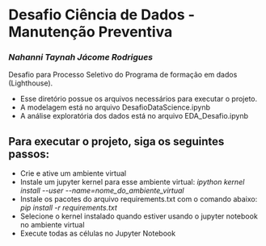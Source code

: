 # Desafio Ciência de Dados - Manutenção Preventiva
### _Nahanni Taynah Jácome Rodrigues_


Desafio para Processo Seletivo do Programa de formação em dados (Lighthouse).

- Esse diretório possue os arquivos necessários para executar o projeto.
- A modelagem está no arquivo DesafioDataScience.ipynb
- A análise exploratória dos dados está no arquivo EDA_Desafio.ipynb
## Para executar o projeto, siga os seguintes passos:

- Crie e ative um ambiente virtual
- Instale um jupyter kernel para esse ambiente virtual:
_ipython kernel install --user --name=nome_do_ambiente_virtual_
- Instale os pacotes do arquivo requirements.txt com o comando abaixo:
_pip install -r requirements.txt_
- Selecione o kernel instalado quando estiver usando o jupyter notebook no ambiente virtual
- Execute todas as células no Jupyter Notebook


